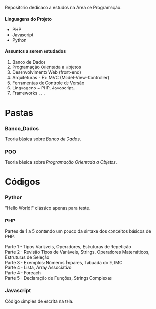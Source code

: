 Repositório dedicado a estudos na Área de Programação.

#### Linguagens do Projeto

* PHP
* Javascript
* Python

#### Assuntos a serem estudados

1. Banco de Dados
2. Programação Orientada a Objetos
3. Desenvolvimento Web (front-end)
4. Arquiteturas - Ex: MVC (Model-View-Controller)
5. Ferramentas de Controle de Versão
6. Linguagens = PHP, Javascript...
7. Frameworks
.
.
.

# Pastas

### Banco_Dados
Teoria básica sobre _Banco de Dados_.

### POO
Teoria básica sobre _Programação Orientada a Objetos_.

# Códigos

### Python
"Hello World!" clássico apenas para teste.

### PHP
Partes de 1 a 5 contendo um pouco da sintaxe dos conceitos básicos de PHP.<br/>
<br/>
Parte 1 - Tipos Variáveis, Operadores, Estruturas de Repetição <br/>
Parte 2 - Revisão Tipos de Variáveis, Strings, Operadores Matemáticos, Estruturas de Seleção <br/>
Parte 3 - Exemplos: Números Ímpares, Tabuada do 9, IMC <br/>
Parte 4 - Lista, Array Associativo <br/>
Parte 4 - Foreach <br/>
Parte 5 - Declaração de Funções, Strings Complexas <br/>

### Javascript
Código simples de escrita na tela.
